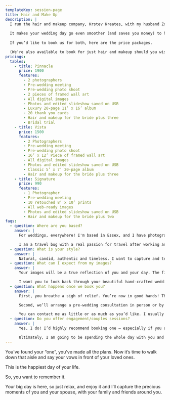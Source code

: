 ```yaml
---
templateKey: session-page
title: Hair and Make Up
description: |
  I run the hair and makeup company, Krstev Kreates, with my husband Zoran. I am a qualified, experienced makeup artist and Zoran is an accomplished hairdresser. 
  
  It makes your wedding day go even smoother (and saves you money) to have the same team do your photography and makeup. 
  
  If you’d like to book us for both, here are the price packages.

  (We’re also available to book for just hair and makeup should you wish, please head to <a href="https://www.facebook.com/krstevkreates/">Krstev Kreates</a> for info)
pricings:
  tables:
    - title: Pinnacle
      price: 1900
      features:
        - 2 photographers
        - Pre-wedding meeting
        - Pre-wedding photo shoot
        - 2 pieces of framed wall art
        - All digital images
        - Photos and edited slideshow saved on USB
        - Luxury 20-page 11’ x 16’ album
        - 20 thank you cards
        - Hair and makeup for the bride plus three 
        - Bridal trial
    - title: Vista
      price: 1500
      features:
        - 2 Photographers
        - Pre-wedding meeting
        - Pre-wedding photo shoot
        - 16’ x 12’ Piece of framed wall art
        - All digital images
        - Photos and edited slideshow saved on USB
        - Classic 5’ x 7’ 20-page album
        - Hair and makeup for the bride plus three
    - title: Signature
      price: 990
      features:
        - 1 Photographer
        - Pre-wedding meeting
        - 10 retouched 8’ x 10’ prints
        - All web-ready images
        - Photos and edited slideshow saved on USB
        - Hair and makeup for the bride plus two
faqs:
  - question: Where are you based?
    answer: |
      For weddings, everywhere! I'm based in Essex, and I have photographed many local beautiful venues including Hedingham Castle, Gosfield Hall, Stockbrook Manor and Down Hall. I have photographed some amazing estate and manor houses in Kent and some classic and modern London Venues, for example Trinity House. I have travelled around the UK capturing weddings. 

      I am a travel bug with a real passion for travel after working and travelling the world on cruise ships and spending a year travelling Europe. So, if you’re planning a destination wedding (like I did), I would be more than happy to jump on a plane to tell your story! (Covid restrictions permitting). Contact me directly for a quotation. 
  - question: What is your style?
    answer: |
      Natural, candid, authentic and timeless. I want to capture and tell your story as it unfolds, giving a true representation of you and your day. I will capture the moments you won’t notice while you’re busy having fun and soaking up your day. I will also capture all the little details you spent months planning, so they won’t go unnoticed or get forgotten. Documentary style is a huge part of my work. A lot of my clients say that they forget I am there as I quietly move around, capturing every aspect of your day to retell a fabulous story. 
  - question: What can I expect from my images?
    answer: |
      Your images will be a true reflection of you and your day. The first time your bridesmaids see you in your dress. The nervous look of your groom as he is (im)patiently waiting for your arrival. The laughter, the tears, the looks of love. Best of all, the crazy dance moves once the party really gets started! I am not a photographer that will interrupt you to put you in awkward poses with your head looking left, whilst you balance on one leg, holding hands. 

      I want you to look back through your beautiful hand-crafted wedding album, and as you turn each page, all your memories of the day come flooding back.
  - question: What happens once we book you?
    answer: |
      First, you breathe a sigh of relief. You’re now in good hands! There’s a lot more to wedding photography than just taking beautiful photos on the day. 

      Second, we’ll arrange a pre-wedding consultation in person or by Zoom (covid restrictions dependant) so that we can discuss your wedding ideas and photography aims. That will give me more of an understanding of how your wedding day will go. You can trust me. I’ve been there. Before I had my own wedding, I had photographed lots of others and appreciated how much effort went into each day. But when planning mine, I really learned first-hand how stressful planning your day can be. So, I want to eliminate as much of that for you as possible.

      You can contact me as little or as much as you’d like. I usually become friends with most of my clients due to the amount of time we spend chatting. I can also help you with hair and makeup and recommend a videographer if you wish. You can rest assured that from the pre-wedding to the post-wedding process of selecting and editing photos and designing a beautiful wedding album, you have my full commitment.
  - question: Do you offer engagement/couples sessions?
    answer: |
      Yes, I do! I’d highly recommend booking one – especially if you are people who don’t really feel confident in front of the camera. These sessions are really informal and it’s a great way for us all to get to know each other more. You’ll see how I work and I can get a feel for your personalities and what your big day will be like. There is nothing worse than feeling awkward or not vibing with your photographer. 

      Ultimately, I am going to be spending the whole day with you and it’s your most important day. So, I want to be your friend. I want you to feel happy, safe and comfortable with me, because that’s when we get the best photos. This session can be at a location of your choice, at a place that’s special and important to you both, for example where you first met or got engaged. 
---
```

You’ve found your “one”, you’ve made all the plans. Now it’s time to walk down that aisle
and say your vows in front of your loved ones.

This is the happiest day of your life.

So, you want to remember it.

Your big day is here, so just relax, and enjoy it and I’ll capture the precious moments of you
and your spouse, with your family and friends around you.